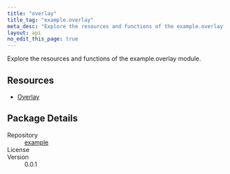 ```yaml
---
title: "overlay"
title_tag: "example.overlay"
meta_desc: "Explore the resources and functions of the example.overlay module."
layout: api
no_edit_this_page: true
---
```


<!-- WARNING: this file was generated by test. -->
<!-- Do not edit by hand unless you're certain you know what you are doing! -->

Explore the resources and functions of the example.overlay module.

<h2 id="resources">Resources</h2>
<ul class="api">
    <li><a href="overlay/" title="Overlay"><span class="api-symbol api-symbol--resource"></span>Overlay</a></li>
</ul>

<h2 id="package-details">Package Details</h2>
<dl class="package-details">
	<dt>Repository</dt>
	<dd><a href="">example </a></dd>
	<dt>License</dt>
	<dd></dd>
	<dt>Version</dt>
	<dd>0.0.1</dd>
</dl>

